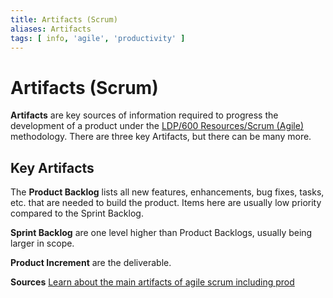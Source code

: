 ```yaml
---
title: Artifacts (Scrum)
aliases: Artifacts
tags: [ info, 'agile', 'productivity' ]
---
```

# Artifacts (Scrum)
**Artifacts** are key sources of information required to progress the development of a product under the [LDP/600 Resources/Scrum (Agile)](None) methodology. There are three key Artifacts, but there can be many more.

## Key Artifacts
The **Product Backlog** lists all new features, enhancements, bug fixes, tasks, etc. that are needed to build the product. Items here are usually low priority compared to the Sprint Backlog.

**Sprint Backlog** are one level higher than Product Backlogs, usually being larger in scope.

**Product Increment** are the deliverable.

**Sources**
[Learn about the main artifacts of agile scrum including prod](https://www.atlassian.com/agile/scrum/artifacts)